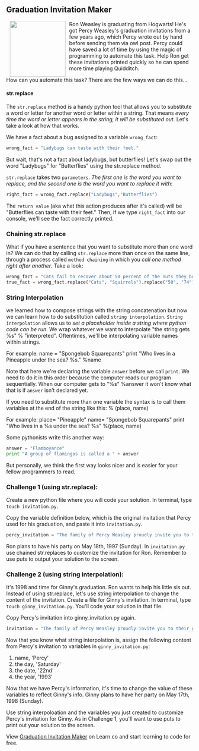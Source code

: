 

## Graduation Invitation Maker

<img src="https://s3.amazonaws.com/after-school-assets/weasley.jpg" width="150" align="left" hspace="10">
Ron Weasley is graduating from Hogwarts! He's got Percy Weasley's graduation invitations from a few years ago, which Percy wrote out by hand before sending them via owl post. Percy could have saved a lot of time by using the magic of programming to automate this task. Help Ron get these invitations printed quickly so he can spend more time playing Quidditch.

How can you automate this task? There are the few ways we can do this...

#### str.replace
The `str.replace` method is a handy python tool that allows you to substitute a word or letter for another word or letter within a string. That means *every time the word or letter appears in the string, it will be substituted out.* Let's take a look at how that works.

We have a fact about a bug assigned to a variable `wrong_fact`:

```python
wrong_fact = "Ladybugs can taste with their feet."
```
But wait, that's not a fact about ladybugs, but butterflies! Let's swap out the word "Ladybugs" for "Butterflies" using the str.replace method.

`str.replace` takes two `parameters`. *The first one is the word you want to replace, and the second one is the word you want to replace it with*:

```python
right_fact = wrong_fact.replace("Ladybugs","Butterflies")
```

The `return value` (aka what this action produces after it's called) will be "Butterflies can taste with their feet." Then, if we type `right_fact` into our console, we'll see the fact correctly printed.

### Chaining str.replace

What if you have a sentence that you want to substitute more than one word in? We can do that by calling `str.replace` more than once on the same line, through a process called `method chaining` in which you *call one method right after another*. Take a look:

```python
wrong_fact = "Cats fail to recover about 50 percent of the nuts they bury."
true_fact = wrong_fact.replace("Cats", "Squirrels").replace("50", "74")

```
### String Interpolation

we learned how to compose strings with the string concatenation but now we can learn how to do substitution called `string interpolation`. `String interpolation` allows us to *set a placeholder inside a string where python code can be run*. We wrap whatever we want to interpolate "the string gets %s" % "interpreted". Oftentimes, we'll be interpolating variable names within strings.

For example:
name = "Spongebob Squarepants"
print "Who lives in a Pineapple under the sea? %s." %name

Note that here we're declaring the variable `answer` before we call `print`. We need to do it in this order because the computer reads our program sequentially. When our computer gets to "%s" %answer it won't know what that is if `answer` isn't declared yet.

If you need to substitute more than one variable the syntax is to call them variables at the end of the string like this: % (place, name)

For example:
place= "Pineapple"
name= "Spongebob Squarepants"
print "Who lives in a %s under the sea? %s" %(place, name)

Some pythonists write this another way:

```python
answer = "Flamboyance"
print "A group of flamingos is called a " + answer
```
But personally, we think the first way looks nicer and is easier for your fellow programmers to read.

### Challenge 1 (using str.replace):
Create a new python file where you will code your solution. In terminal, type `touch invitation.py`.

Copy the variable definition below, which is the original invitation that Percy used for his graduation, and paste it into `invitation.py`.

```python
percy_invitation = "The family of Percy Weasley proudly invite you to their graduation commencement on Saturday the 22nd of May 1993. Festivities will be held at The Burrow. See you then!"
```

Ron plans to have his party on May 18th, 1997 (Sunday). In `invitation.py` use chained str.replaces to customize the invitation for Ron. Remember to use puts to output your solution to the screen.

### Challenge 2 (using string interpolation):
It's 1998 and time for Ginny's graduation. Ron wants to help his little sis out. Instead of using str.replace, let's use string interpolation to change the content of the invitation. Create a file for Ginny's invitation. In terminal, type `touch ginny_invitation.py`. You'll code your solution in that file.

Copy Percy's invitation into ginny_invitation.py again.

```python
invitation = "The family of Percy Weasley proudly invite you to their graduation commencement on Saturday the 22nd of May 1993. Festivities will be held at The Burrow. See you then!"
```

Now that you know what string interpolation is, assign the following content from Percy's invitation to variables in `ginny_invitation.py`:

1. name, 'Percy'
2. the day, 'Saturday'
3. the date, '22nd'
4. the year, '1993'

Now that we have Percy's information, it's time to change the value of these variables to reflect Ginny's info. Ginny plans to have her party on May 17th, 1998 (Sunday).

Use string interpoloation and the variables you just created to customize Percy's invitation for Ginny. As in Challenge 1, you'll want to use puts to print out your solution to the screen.

<p data-visibility='hidden'>View <a href='https://learn.co/lessons/cssi-4.9-python-string-methods-invitation-maker-lab' title='Graduation Invitation Maker'>Graduation Invitation Maker</a> on Learn.co and start learning to code for free.</p>
